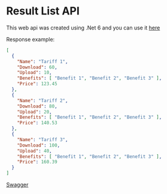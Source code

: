 # Result List API 


This web api was created using .Net 6 and you can use it [here](https://resultlistapi.azurewebsites.net/Tariff)

Response example: 

```JSON
[
  {
    "Name": "Tariff 1",
    "Download": 60,
    "Upload": 10,
    "Benefits": [ "Benefit 1", "Benefit 2", "Benefit 3" ],
    "Price": 123.45
  },
  {
    "Name": "Tariff 2",
    "Download": 80,
    "Upload": 20,
    "Benefits": [ "Benefit 1", "Benefit 2", "Benefit 3" ],
    "Price": 140.53
  },
  {
    "Name": "Tariff 3",
    "Download": 100,
    "Upload": 40,
    "Benefits": [ "Benefit 1", "Benefit 2", "Benefit 3" ],
    "Price": 160.39
  }
]

```

[Swagger](https://resultlistapi.azurewebsites.net/swagger/index.html)